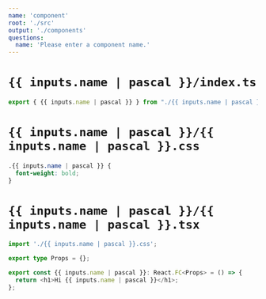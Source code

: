 ```yaml
---
name: 'component'
root: './src'
output: './components'
questions:
  name: 'Please enter a component name.'
---
```


# `{{ inputs.name | pascal }}/index.ts`

```typescript
export { {{ inputs.name | pascal }} } from "./{{ inputs.name | pascal }}";
```

# `{{ inputs.name | pascal }}/{{ inputs.name | pascal }}.css`

```css
.{{ inputs.name | pascal }} {
  font-weight: bold;
}
```

# `{{ inputs.name | pascal }}/{{ inputs.name | pascal }}.tsx`

```typescript
import './{{ inputs.name | pascal }}.css';

export type Props = {};

export const {{ inputs.name | pascal }}: React.FC<Props> = () => {
  return <h1>Hi {{ inputs.name | pascal }}</h1>;
};
```
